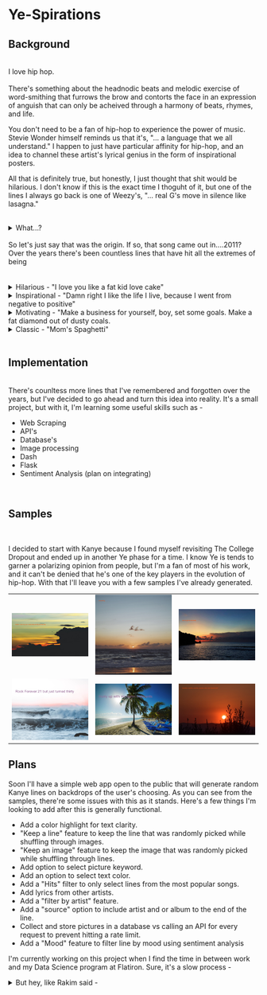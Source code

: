 # Ye-Spirations

## Background

<br/>
I love hip hop.

<br/>
<br/>
There's something about the headnodic beats and melodic exercise of word-smithing that furrows the brow and contorts the face in an expression of anguish that can only be acheived through a harmony of beats, rhymes, and life.
<br/>

You don't need to be a fan of hip-hop to experience the power of music. Stevie Wonder himself reminds us that it's, "... a language that we all understand." I happen to just have particular affinity for hip-hop, and an idea to channel these artist's lyrical genius in the form of inspirational posters.

All that is definitely true, but honestly, I just thought that shit would be hilarious. I don't know if this is the exact time I thoguht of it, but one of the lines I always go back is one of Weezy's, "... real G's move in silence like lasagna."
<br/><br/>
<details>
<summary>What...?</summary>

![](https://media.giphy.com/media/xTiTnDAP0RiCo9k85W/giphy.gif)

</details>
<br/>
So let's just say that was the origin. If so, that song came out in....2011? Over the years there's been countless lines that have hit all the extremes of being
<br/>
<br/><br/>
<details>
<summary>Hilarious - "I love you like a fat kid love cake"</summary>

![](https://media.giphy.com/media/cfJ9PYMXRSw12/giphy.gif)

</details>
<details>
<summary>Inspirational - "Damn right I like the life I live, because I went from negative to positive"</summary>

![](https://media.giphy.com/media/AsDBIwyLjHc9G/giphy.gif)

</details>
<details>
<summary>Motivating - "Make a business for yourself, boy, set some goals. Make a fat diamond out of dusty coals.</summary>

![](https://media.giphy.com/media/3MpWIXRrRqfQRh9aKb/giphy.gif)

</details>
<details>
<summary>Classic - "Mom's Spaghetti"</summary>

![](https://media.giphy.com/media/YqnXSeq7AFSYjAAhpU/giphy.gif)

</details>


  <br/>

## Implementation

<br/>
There's counltess more lines that I've remembered and forgotten over the years, but I've decided to go ahead and turn this idea into reality. It's a small project, but with it, I'm learning some useful skills such as -
<br/>

- Web Scraping
- API's
- Database's
- Image processing
- Dash
- Flask
- Sentiment Analysis (plan on integrating)

<br/>

## Samples

<br/>

I decided to start with Kanye because I found myself revisiting The College Dropout and ended up in another Ye phase for a time. I know Ye is tends to garner a polarizing opinion from people, but I'm a fan of most of his work, and it can't be denied that he's one of the key players in the evolution of hip-hop. With that I'll leave you with a few samples I've already generated.

<table>
  <tr>
    <td> 
    <img src="/assets/spaceship.png">
    </td>
    <td> 
    <img src="/assets/everything.png">
    </td>
    <td> 
    <img src="/assets/goldnotreality.png">
    </td>
  </tr>
    <tr>
    <td> 
    <img src="/assets/turnthirty.png">
    </td>
    <td> 
    <img src="/assets/croissants.png">
    </td>
    <td> 
    <img src="/assets/couches.png">
    </td>
  </tr>
  
</table>

## Plans

Soon I'll have a simple web app open to the public that will generate random Kanye lines on backdrops of the user's  choosing. As you can see from the samples, there're some issues with this as it stands. Here's a few things I'm looking to add after this is generally functional.

 - Add a color highlight for text clarity. 
 - "Keep a line" feature to keep the line that was randomly picked while shuffling through images.
 - "Keep an image" feature to keep the image that was randomly picked while shuffling through lines.
 - Add option to select picture keyword.
 - Add an option to select text color.
 - Add a "Hits" filter to only select lines from the most popular songs.
 - Add lyrics from other artists.
 - Add a "filter by artist" feature.
 - Add a "source" option to include artist and or album to the end of the line. 
- Collect and store pictures in a database vs calling an API for every request to prevent hitting a rate limit.
 - Add a "Mood" feature to filter line by mood using sentiment analysis

 I'm currently working on this project when I find the time in between work and my Data Science program at Flatiron. Sure, it's a slow process -

 <details>
<summary>But hey, like Rakim said - </summary>

![Thinkin of a master plan](https://media.giphy.com/media/7GVKOEmJCadsk/giphy.gif) 

I'm thinkin of a master plan


 </details>
